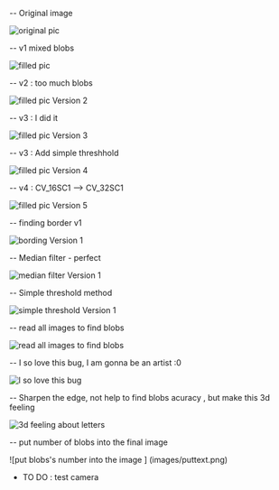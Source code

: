 -- Original image

![original pic](images/Binary1.jpg)


-- v1 mixed blobs

![filled pic](images/filled.png)


-- v2 : too much blobs

![filled pic Version 2 ](images/filledV2.png)

-- v3 : I did it

![filled pic Version 3 ](images/filledV3.png)

-- v3 : Add simple threshhold

![filled pic Version 4 ](images/filledV4.png)

-- v4 :  CV_16SC1 --> CV_32SC1

![filled pic Version 5 ](images/filledV5.png)

-- finding border v1

![bording Version 1 ](images/borderV1.png)

-- Median filter - perfect

![median filter Version 1 ](images/filterV1.png)

-- Simple threshold method

![simple threshold Version 1 ](images/threshold.png)

-- read all images to find blobs

![read all images to find blobs ](images/saltblbs.png)

-- I so love this bug, I am gonna be an artist :0

![I so love this bug ](images/isolovethisbug.png)

-- Sharpen the edge, not help to find blobs acuracy , but make this 3d feeling

![3d feeling about letters ](images/sharpedge.png)

-- put number of blobs into the final image

![put blobs's number into the image ] (images/puttext.png)

- TO DO :  test camera
